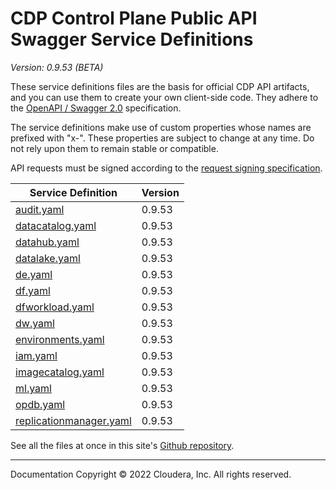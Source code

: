 # CDP Control Plane Public API Swagger Service Definitions

*Version: 0.9.53 (BETA)*

These service definitions files are the basis for official CDP API artifacts,
and you can use them to create your own client-side code. They adhere to the
[OpenAPI / Swagger 2.0](https://swagger.io/specification/v2/) specification.

The service definitions make use of custom properties whose names are prefixed
with "x-". These properties are subject to change at any time. Do not rely upon
them to remain stable or compatible.

API requests must be signed according to the
[request signing specification](request_signing.md).

| Service Definition | Version |
| --- | --- |
| [audit.yaml](./audit.yaml) | 0.9.53 |
| [datacatalog.yaml](./datacatalog.yaml) | 0.9.53 |
| [datahub.yaml](./datahub.yaml) | 0.9.53 |
| [datalake.yaml](./datalake.yaml) | 0.9.53 |
| [de.yaml](./de.yaml) | 0.9.53 |
| [df.yaml](./df.yaml) | 0.9.53 |
| [dfworkload.yaml](./dfworkload.yaml) | 0.9.53 |
| [dw.yaml](./dw.yaml) | 0.9.53 |
| [environments.yaml](./environments.yaml) | 0.9.53 |
| [iam.yaml](./iam.yaml) | 0.9.53 |
| [imagecatalog.yaml](./imagecatalog.yaml) | 0.9.53 |
| [ml.yaml](./ml.yaml) | 0.9.53 |
| [opdb.yaml](./opdb.yaml) | 0.9.53 |
| [replicationmanager.yaml](./replicationmanager.yaml) | 0.9.53 |

See all the files at once in this site's
[Github repository](https://github.com/cloudera/cdp-dev-docs/tree/master/api-docs/swagger).

----

Documentation Copyright © 2022 Cloudera, Inc. All rights reserved.

